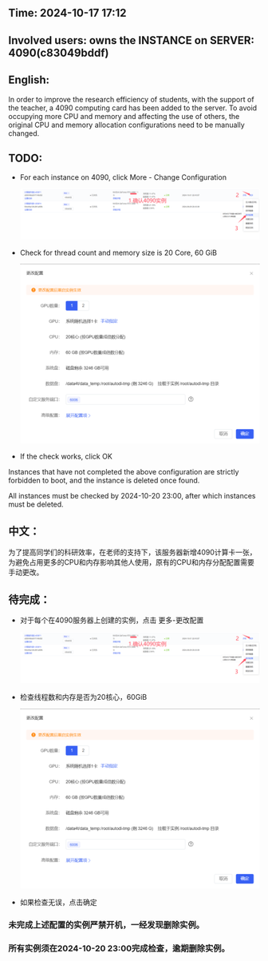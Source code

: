 ## Time: 2024-10-17 17:12
## Involved users:  owns the INSTANCE on SERVER: 4090(c83049bddf)
## English:

In order to improve the research efficiency of students, with the support of the teacher, a 4090 computing card has been added to the server. To avoid occupying more CPU and memory and affecting the use of others, the original CPU and memory allocation configurations need to be manually changed.

## TODO:

* For each instance on 4090, click More - Change Configuration

  <img src=".\1.png" alt="1" style="zoom: 50%;" />

* Check for thread count and memory size is 20 Core, 60 GiB

  <img src=".\2.png" alt="1" style="zoom: 50%;" />

* If the check works, click OK

Instances that have not completed the above configuration are strictly forbidden to boot, and the instance is deleted once found. 

All instances must be checked by 2024-10-20 23:00, after which instances must be deleted.

## 中文：

为了提高同学们的科研效率，在老师的支持下，该服务器新增4090计算卡一张，为避免占用更多的CPU和内存影响其他人使用，原有的CPU和内存分配配置需要手动更改。

## 待完成：

* 对于每个在4090服务器上创建的实例，点击 更多-更改配置

  <img src=".\1.png" alt="1" style="zoom:50%;" />

* 检查线程数和内存是否为20核心，60GiB

  <img src=".\2.png" alt="1" style="zoom: 50%;" />

* 如果检查无误，点击确定

### 未完成上述配置的实例严禁开机，一经发现删除实例。

### 所有实例须在2024-10-20 23:00完成检查，逾期删除实例。
